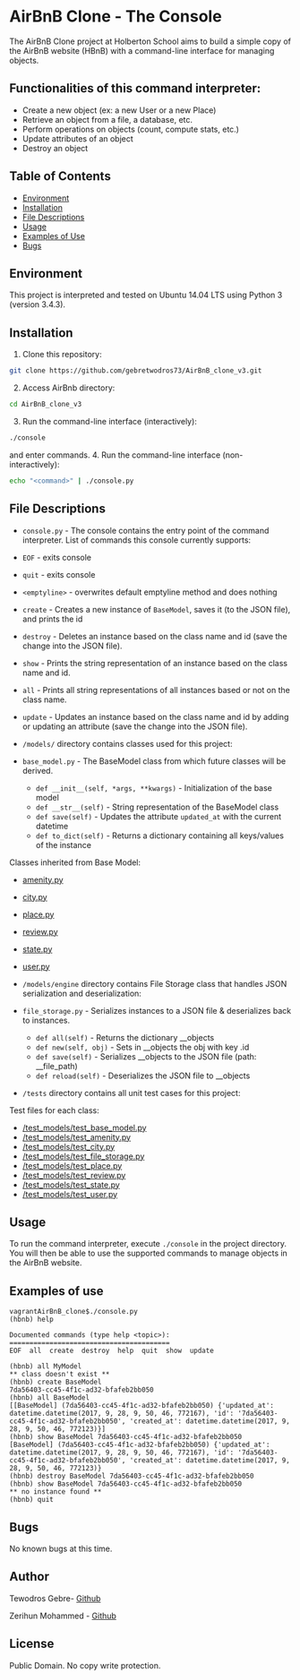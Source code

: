 # AirBnB Clone - The Console

The AirBnB Clone project at Holberton School aims to build a simple copy of the AirBnB website (HBnB) with a command-line interface for managing objects.

## Functionalities of this command interpreter:

* Create a new object (ex: a new User or a new Place)
* Retrieve an object from a file, a database, etc.
* Perform operations on objects (count, compute stats, etc.)
* Update attributes of an object
* Destroy an object

## Table of Contents

* [Environment](#environment)
* [Installation](#installation)
* [File Descriptions](#file-descriptions)
* [Usage](#usage)
* [Examples of Use](#examples-of-use)
* [Bugs](#bugs)

## Environment

This project is interpreted and tested on Ubuntu 14.04 LTS using Python 3 (version 3.4.3).

## Installation

1. Clone this repository:
```bash
git clone https://github.com/gebretwodros73/AirBnB_clone_v3.git
```
2. Access AirBnb directory:
```bash
cd AirBnB_clone_v3
```
3. Run the command-line interface (interactively):
```bash
./console
```
and enter commands.
4. Run the command-line interface (non-interactively):
```bash
echo "<command>" | ./console.py
```

## File Descriptions

* `console.py` - The console contains the entry point of the command interpreter.
List of commands this console currently supports:
* `EOF` - exits console
* `quit` - exits console
* `<emptyline>` - overwrites default emptyline method and does nothing
* `create` - Creates a new instance of `BaseModel`, saves it (to the JSON file), and prints the id
* `destroy` - Deletes an instance based on the class name and id (save the change into the JSON file).
* `show` - Prints the string representation of an instance based on the class name and id.
* `all` - Prints all string representations of all instances based or not on the class name.
* `update` - Updates an instance based on the class name and id by adding or updating an attribute (save the change into the JSON file).

* `/models/` directory contains classes used for this project:

* `base_model.py` - The BaseModel class from which future classes will be derived.
   * `def __init__(self, *args, **kwargs)` - Initialization of the base model
   * `def __str__(self)` - String representation of the BaseModel class
   * `def save(self)` - Updates the attribute `updated_at` with the current datetime
   * `def to_dict(self)` - Returns a dictionary containing all keys/values of the instance

Classes inherited from Base Model:
* [amenity.py](/models/amenity.py)
* [city.py](/models/city.py)
* [place.py](/models/place.py)
* [review.py](/models/review.py)
* [state.py](/models/state.py)
* [user.py](/models/user.py)

* `/models/engine` directory contains File Storage class that handles JSON serialization and deserialization:
* `file_storage.py` - Serializes instances to a JSON file & deserializes back to instances.
   * `def all(self)` - Returns the dictionary __objects
   * `def new(self, obj)` - Sets in __objects the obj with key <obj class name>.id
   * `def save(self)` - Serializes __objects to the JSON file (path: __file_path)
   * `def reload(self)` - Deserializes the JSON file to __objects

* `/tests` directory contains all unit test cases for this project:

Test files for each class:
* [/test_models/test_base_model.py](/tests/test_models/test_base_model.py)
* [/test_models/test_amenity.py](/tests/test_models/test_amenity.py)
* [/test_models/test_city.py](/tests/test_models/test_city.py)
* [/test_models/test_file_storage.py](/tests/test_models/test_file_storage.py)
* [/test_models/test_place.py](/tests/test_models/test_place.py)
* [/test_models/test_review.py](/tests/test_models/test_review.py)
* [/test_models/test_state.py](/tests/test_models/test_state.py)
* [/test_models/test_user.py](/tests/test_models/test_user.py)

## Usage

To run the command interpreter, execute `./console` in the project directory. You will then be able to use the supported commands to manage objects in the AirBnB website.

## Examples of use
```
vagrantAirBnB_clone$./console.py
(hbnb) help

Documented commands (type help <topic>):
========================================
EOF  all  create  destroy  help  quit  show  update

(hbnb) all MyModel
** class doesn't exist **
(hbnb) create BaseModel
7da56403-cc45-4f1c-ad32-bfafeb2bb050
(hbnb) all BaseModel
[[BaseModel] (7da56403-cc45-4f1c-ad32-bfafeb2bb050) {'updated_at': datetime.datetime(2017, 9, 28, 9, 50, 46, 772167), 'id': '7da56403-cc45-4f1c-ad32-bfafeb2bb050', 'created_at': datetime.datetime(2017, 9, 28, 9, 50, 46, 772123)}]
(hbnb) show BaseModel 7da56403-cc45-4f1c-ad32-bfafeb2bb050
[BaseModel] (7da56403-cc45-4f1c-ad32-bfafeb2bb050) {'updated_at': datetime.datetime(2017, 9, 28, 9, 50, 46, 772167), 'id': '7da56403-cc45-4f1c-ad32-bfafeb2bb050', 'created_at': datetime.datetime(2017, 9, 28, 9, 50, 46, 772123)}
(hbnb) destroy BaseModel 7da56403-cc45-4f1c-ad32-bfafeb2bb050
(hbnb) show BaseModel 7da56403-cc45-4f1c-ad32-bfafeb2bb050
** no instance found **
(hbnb) quit
```

## Bugs
No known bugs at this time. 

## Author
Tewodros Gebre- [Github](https://github.com/gebretwodros73)

Zerihun Mohammed - [Github](https://github.com/)

## License
Public Domain. No copy write protection. 
